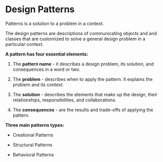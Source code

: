 # Design Patterns

Patterns is a solution to a problem in a context.

The design patterns are descriptions of communicating objects and
and classes that are customized to solve a general design problem
in a particular context.

**A pattern has four essential elements:**

1. The **pattern name** - it describes a design problem, its solution, and 
   consequences in a word or two.

2. The **problem** - describes when to apply the pattern. It explains the problem
   and its context.

3. The **solution** - describes the elements that make up the design, their
   relationships, responsibilities, and collaborations.

4. The **consequences** - are the results and trade-offs of applying the pattern.

**Three main patterns types:**

* Creational Patterns

* Structural Patterns

* Behavioral Patterns
